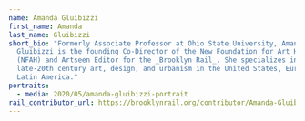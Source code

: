 ```yaml
---
name: Amanda Gluibizzi
first_name: Amanda
last_name: Gluibizzi
short_bio: "Formerly Associate Professor at Ohio State University, Amanda
  Gluibizzi is the founding Co-Director of the New Foundation for Art History
  (NFAH) and Artseen Editor for the _Brooklyn Rail_. She specializes in mid- and
  late-20th century art, design, and urbanism in the United States, Europe, and
  Latin America."
portraits:
  - media: 2020/05/amanda-gluibizzi-portrait
rail_contributor_url: https://brooklynrail.org/contributor/Amanda-Gluibizzi
---
```

